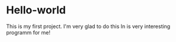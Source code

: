 # Hello-world
This is my first project. I'm very glad to do this
In is very interesting programm for me!
